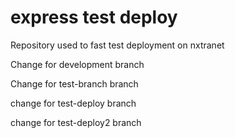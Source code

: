 # express test deploy
Repository used to fast test deployment on nxtranet

Change for development branch

Change for test-branch branch

change for test-deploy branch

change for test-deploy2 branch
